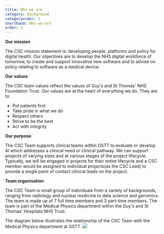 ```yaml
---
title: Who we are
category: Background
categoryorder: 1
shorthand: Who-we-are
order: 1
---
```


**Our mission**

The CSC mission statement is: developing people, platforms and policy for digital health. Our objectives are to
develop the NHS digital workforce of tomorrow, to create and support innovative new software and to advise on
policy relating to software as a medical device.

**Our values**

The CSC team values reflect the values of Guy's and St Thomas' NHS Foundation Trust. Our values are at the heart of 
everything we do. They are to:

* Put patients first
* Take pride in what we do
* Respect others
* Strive to be the best
* Act with integrity

**Our purpose**

The CSC Team supports clinical teams within GSTT to evaluate or develop AI which addresses a clinical need or clinical 
pathway. We can support projects of varying sizes and at various stages of the project lifecycle. Typically, we will be
engaged in projects for their entire lifecycle and a CSC member would be assigned to individual projects(as the CSC 
Lead) to provide a single point of contact clinical leads on the project.

**Team organisation**

The CSC Team is small group of individuals from a variety of backgrounds, ranging from radiology and nuclear medicine to data science and genomics. The team is made up of 7 full time members and 3 part-time members. The team is part of the Medical Physics department within the Guy's and St Thomas' Hospitals NHS Trust.

The diagram below illustrates the relationship of the CSC Team with the Medical Physics department at GSTT.
<img src="/assets/img/handbook/department-hierarchy-diagram.png" class="img-fluid">


